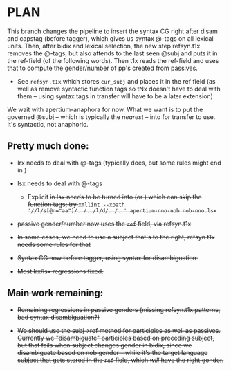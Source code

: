 # PLAN

This branch changes the pipeline to insert the syntax CG right after
disam and capstag (before tagger), which gives us syntax @-tags on all
lexical units. Then, after bidix and lexical selection, the new step
refsyn.t1x removes the @-tags, but also attends to the last seen @subj
and puts it in the ref-field (of the following words). Then t1x reads
the ref-field and uses that to compute the gender/number of pp's
created from passives.

- See `refsyn.t1x` which stores `cur_subj` and places it in the ref
  field (as well as remove syntactic function tags so tNx doesn't have
  to deal with them – using syntax tags in transfer will have to be a
  later extension)

We wait with apertium-anaphora for now. What we want is to put the
governed @subj – which is typically the *nearest* – into <clip
side="ref"> for transfer to use. It's syntactic, not anaphoric.

## Pretty much done:

- lrx needs to deal with @-tags (typically does, but some rules might
  end in <aa>)

- lsx needs to deal with @-tags
  - Explicit <s n="aa"/><d/> in lsx needs to be turned into <par n="d"/>
    (or <par n="d:"/>) which can skip the function tags; try
    `xmllint --xpath '//l/s[@n="aa"]/../../l/d/../..' apertium-nno-nob.nob-nno.lsx`

- passive gender/number now uses the `ref` field, via refsyn.t1x

- In some cases, we need to use a subject that's to the right,
  refsyn.t1x needs some rules for that

- Syntax CG now before tagger, using syntax for disambiguation.

- Most lrx/lsx regressions fixed.

## Main work remaining:

- Remaining regressions in passive genders (missing refsyn.t1x
  patterns, bad syntax disambiguation?)

- We should use the subj→ref method for participles as well as
  passives. Currently we "disambiguate" participles based on preceding
  subject, but that fails when subject changes gender in bidix, since
  we disambiguate based on nob gender – while it's the target language
  subject that gets stored in the `ref` field, which *will* have the
  right gender.
